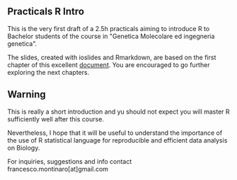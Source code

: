 ## Practicals R Intro


This is the very first draft of a 2.5h practicals aiming to introduce R to Bachelor students of the course in "Genetica Molecolare ed ingegneria genetica".

The slides, created with ioslides and Rmarkdown, are based on the first chapter of this  excellent [document](https://evolutionarygenetics.github.io/Introduction.html). You are encouraged to go further exploring the next chapters.


## Warning ## 
This is really a short introduction and yu should not expect you will master R sufficiently well after this course.

Nevertheless, I hope that it will be useful to understand the importance of the use of R statistical language for reproducible and efficient data analysis on Biology. 


For inquiries, suggestions and info contact francesco.montinaro[at]gmail.com
